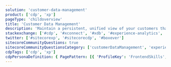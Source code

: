 ```yaml
---
solution: 'customer-data-management'
product: ['cdp', 'xp']
pageType: 'childoverview'
title: 'Customer Data Management'
description: 'Maintain a persistent, unified view of your customers that is available to be leveraged in all your channels'
stackexchange: ['#cdp', '#xconnect', '#xdb', '#experience-analytics', '#personalization', '#experience-profile', '#contact-facets', '#list-manager', '#reporting', '#content-testing', '#tracking']
twitter: ['#sitecorexp', '#sitecorecdp', '#boxever']
sitecoreCommunityQuestions: true
sitecoreCommunityQuestionsCategory: ['customerDataManagement', 'experiencePlatform']
cdpTags: ['cdp', 'xp']
cdpPersonaDefinition: { PagePattern: [{ 'ProfileKey': 'FrontendSkills', 'value': 1 }, { 'ProfileKey': 'BackendSkills', 'value': 1 }, { 'ProfileKey': 'MarketingSkills', 'value': 10 }] }
---
```


